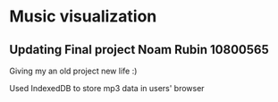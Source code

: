 # Music visualization

## Updating Final project Noam Rubin 10800565

Giving my an old project new life :)

Used IndexedDB to store mp3 data in users' browser
